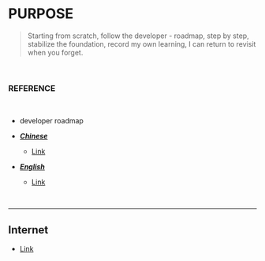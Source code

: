 # PURPOSE
 >Starting from scratch, follow the developer - roadmap, step by step, stabilize the foundation, record my own learning, I can return to revisit when you forget.
<br/>

###  REFERENCE

<br/>

 + developer roadmap <br/>

  + [***Chinese***](https://github.com/goodjack/developer-roadmap-chinese) <br/>

       + [Link](https://github.com/goodjack/developer-roadmap-chinese/tree/master/img) <br/>

  + [***English***](https://github.com/kamranahmedse/developer-roadmap) <br/>

       + [Link](https://github.com/kamranahmedse/developer-roadmap/tree/master/img) <br/>

<br/>

***


## Internet

   - [Link](https://github.com/uwxuan/rookie-project/tree/main/internet)


